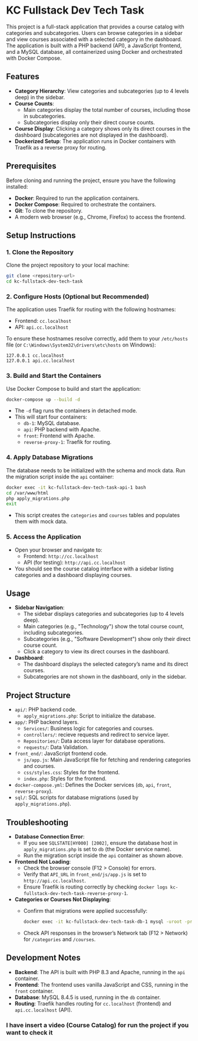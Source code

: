 # KC Fullstack Dev Tech Task

This project is a full-stack application that provides a course catalog with categories and subcategories. Users can browse categories in a sidebar and view courses associated with a selected category in the dashboard. The application is built with a PHP backend (API), a JavaScript frontend, and a MySQL database, all containerized using Docker and orchestrated with Docker Compose.

## Features

- **Category Hierarchy**: View categories and subcategories (up to 4 levels deep) in the sidebar.
- **Course Counts**:
  - Main categories display the total number of courses, including those in subcategories.
  - Subcategories display only their direct course counts.
- **Course Display**: Clicking a category shows only its direct courses in the dashboard (subcategories are not displayed in the dashboard).
- **Dockerized Setup**: The application runs in Docker containers with Traefik as a reverse proxy for routing.

## Prerequisites

Before cloning and running the project, ensure you have the following installed:

- **Docker**: Required to run the application containers.
- **Docker Compose**: Required to orchestrate the containers.
- **Git**: To clone the repository.
- A modern web browser (e.g., Chrome, Firefox) to access the frontend.

## Setup Instructions

### 1. Clone the Repository

Clone the project repository to your local machine:

```bash
git clone <repository-url>
cd kc-fullstack-dev-tech-task
```

### 2. Configure Hosts (Optional but Recommended)

The application uses Traefik for routing with the following hostnames:

- Frontend: `cc.localhost`
- API: `api.cc.localhost`

To ensure these hostnames resolve correctly, add them to your `/etc/hosts` file (or `C:\Windows\System32\drivers\etc\hosts` on Windows):

```
127.0.0.1 cc.localhost
127.0.0.1 api.cc.localhost
```

### 3. Build and Start the Containers

Use Docker Compose to build and start the application:

```bash
docker-compose up --build -d
```

- The `-d` flag runs the containers in detached mode.
- This will start four containers:
  - `db-1`: MySQL database.
  - `api`: PHP backend with Apache.
  - `front`: Frontend with Apache.
  - `reverse-proxy-1`: Traefik for routing.

### 4. Apply Database Migrations

The database needs to be initialized with the schema and mock data. Run the migration script inside the `api` container:

```bash
docker exec -it kc-fullstack-dev-tech-task-api-1 bash
cd /var/www/html
php apply_migrations.php
exit
```

- This script creates the `categories` and `courses` tables and populates them with mock data.

### 5. Access the Application

- Open your browser and navigate to:
  - Frontend: `http://cc.localhost`
  - API (for testing): `http://api.cc.localhost`
- You should see the course catalog interface with a sidebar listing categories and a dashboard displaying courses.

## Usage

- **Sidebar Navigation**:
  - The sidebar displays categories and subcategories (up to 4 levels deep).
  - Main categories (e.g., "Technology") show the total course count, including subcategories.
  - Subcategories (e.g., "Software Development") show only their direct course count.
  - Click a category to view its direct courses in the dashboard.
- **Dashboard**:
  - The dashboard displays the selected category’s name and its direct courses.
  - Subcategories are not shown in the dashboard, only in the sidebar.

## Project Structure

- `api/`: PHP backend code.
  - `apply_migrations.php`: Script to initialize the database.
- `app/`: PHP backend layers.
  - `Services/`: Business logic for categories and courses.
  - `controllers/`: recieve requests and redirect to service layer.
  - `Repositories/`: Data access layer for database operations.
  - `requests/`: Data Validation.
- `front_end/`: JavaScript frontend code.
  - `js/app.js`: Main JavaScript file for fetching and rendering categories and courses.
  - `css/styles.css`: Styles for the frontend.
  - `index.php`: Styles for the frontend.
- `docker-compose.yml`: Defines the Docker services (`db`, `api`, `front`, `reverse-proxy`).
- `sql/`: SQL scripts for database migrations (used by `apply_migrations.php`).

## Troubleshooting

- **Database Connection Error**:
  - If you see `SQLSTATE[HY000] [2002]`, ensure the database host in `apply_migrations.php` is set to `db` (the Docker service name).
  - Run the migration script inside the `api` container as shown above.
- **Frontend Not Loading**:
  - Check the browser console (F12 &gt; Console) for errors.
  - Verify that `API_URL` in `front_end/js/app.js` is set to `http://api.cc.localhost`.
  - Ensure Traefik is routing correctly by checking `docker logs kc-fullstack-dev-tech-task-reverse-proxy-1`.
- **Categories or Courses Not Displaying**:
  - Confirm that migrations were applied successfully:

    ```bash
    docker exec -it kc-fullstack-dev-tech-task-db-1 mysql -uroot -proot -e "USE course_catalog; SHOW TABLES;"
    ```
  - Check API responses in the browser’s Network tab (F12 &gt; Network) for `/categories` and `/courses`.

## Development Notes

- **Backend**: The API is built with PHP 8.3 and Apache, running in the `api` container.
- **Frontend**: The frontend uses vanilla JavaScript and CSS, running in the `front` container.
- **Database**: MySQL 8.4.5 is used, running in the `db` container.
- **Routing**: Traefik handles routing for `cc.localhost` (frontend) and `api.cc.localhost` (API).

### I have insert a video (Course Catalog) for run the project if you want to check it